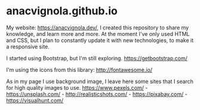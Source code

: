 # anacvignola.github.io

My website: https://anacvignola.dev/, I created this repository to share my knowledge, and learn more and more. At the moment I've only used HTML and CSS, but I plan to constantly update it with new technologies, to make it a responsive site.

I started using Bootstrap, but I'm still exploring. https://getbootstrap.com/

I'm using the icons from this library: http://fontawesome.io/

As in my page I use background image, I leave here some sites that I search for high quality images to use.
https://www.pexels.com/ - https://unsplash.com/ - http://realisticshots.com/ - https://pixabay.com/ - https://visualhunt.com/

